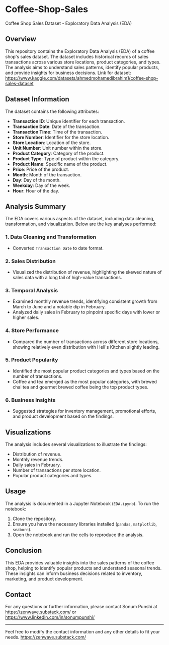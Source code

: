 # Coffee-Shop-Sales
Coffee Shop Sales Dataset - Exploratory Data Analysis (EDA)

## Overview
This repository contains the Exploratory Data Analysis (EDA) of a coffee shop's sales dataset. The dataset includes historical records of sales transactions across various store locations, product categories, and types. The analysis aims to understand sales patterns, identify popular products, and provide insights for business decisions.
Link for dataset: https://www.kaggle.com/datasets/ahmedmohamedibrahim1/coffee-shop-sales-dataset

## Dataset Information
The dataset contains the following attributes:
- **Transaction ID**: Unique identifier for each transaction.
- **Transaction Date**: Date of the transaction.
- **Transaction Time**: Time of the transaction.
- **Store Number**: Identifier for the store location.
- **Store Location**: Location of the store.
- **Unit Number**: Unit number within the store.
- **Product Category**: Category of the product.
- **Product Type**: Type of product within the category.
- **Product Name**: Specific name of the product.
- **Price**: Price of the product.
- **Month**: Month of the transaction.
- **Day**: Day of the month.
- **Weekday**: Day of the week.
- **Hour**: Hour of the day.

## Analysis Summary
The EDA covers various aspects of the dataset, including data cleaning, transformation, and visualization. Below are the key analyses performed:

### 1. Data Cleaning and Transformation
- Converted `Transaction Date` to date format.

### 2. Sales Distribution
- Visualized the distribution of revenue, highlighting the skewed nature of sales data with a long tail of high-value transactions.

### 3. Temporal Analysis
- Examined monthly revenue trends, identifying consistent growth from March to June and a notable dip in February.
- Analyzed daily sales in February to pinpoint specific days with lower or higher sales.

### 4. Store Performance
- Compared the number of transactions across different store locations, showing relatively even distribution with Hell's Kitchen slightly leading.

### 5. Product Popularity
- Identified the most popular product categories and types based on the number of transactions.
- Coffee and tea emerged as the most popular categories, with brewed chai tea and gourmet brewed coffee being the top product types.

### 6. Business Insights
- Suggested strategies for inventory management, promotional efforts, and product development based on the findings.

## Visualizations
The analysis includes several visualizations to illustrate the findings:
- Distribution of revenue.
- Monthly revenue trends.
- Daily sales in February.
- Number of transactions per store location.
- Popular product categories and types.

## Usage
The analysis is documented in a Jupyter Notebook (`EDA.ipynb`). To run the notebook:
1. Clone the repository.
2. Ensure you have the necessary libraries installed (`pandas`, `matplotlib`, `seaborn`).
3. Open the notebook and run the cells to reproduce the analysis.

## Conclusion
This EDA provides valuable insights into the sales patterns of the coffee shop, helping to identify popular products and understand seasonal trends. These insights can inform business decisions related to inventory, marketing, and product development.

## Contact
For any questions or further information, please contact Sonum Punshi at https://zenwave.substack.com/ or https://www.linkedin.com/in/sonumpunshi/

---

Feel free to modify the contact information and any other details to fit your needs.
https://zenwave.substack.com/
